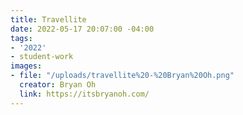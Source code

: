 ```yaml
---
title: Travellite
date: 2022-05-17 20:07:00 -04:00
tags:
- '2022'
- student-work
images:
- file: "/uploads/travellite%20-%20Bryan%20Oh.png"
  creator: Bryan Oh
  link: https://itsbryanoh.com/
---
```


